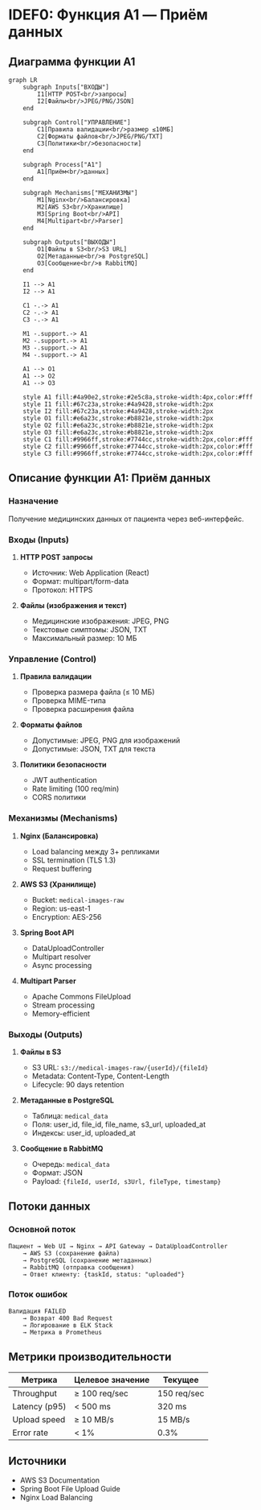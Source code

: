 # IDEF0: Функция A1 — Приём данных

## Диаграмма функции A1

```mermaid
graph LR
    subgraph Inputs["ВХОДЫ"]
        I1[HTTP POST<br/>запросы]
        I2[Файлы<br/>JPEG/PNG/JSON]
    end
    
    subgraph Control["УПРАВЛЕНИЕ"]
        C1[Правила валидации<br/>размер ≤10МБ]
        C2[Форматы файлов<br/>JPEG/PNG/TXT]
        C3[Политики<br/>безопасности]
    end
    
    subgraph Process["A1"]
        A1[Приём<br/>данных]
    end
    
    subgraph Mechanisms["МЕХАНИЗМЫ"]
        M1[Nginx<br/>Балансировка]
        M2[AWS S3<br/>Хранилище]
        M3[Spring Boot<br/>API]
        M4[Multipart<br/>Parser]
    end
    
    subgraph Outputs["ВЫХОДЫ"]
        O1[Файлы в S3<br/>S3 URL]
        O2[Метаданные<br/>в PostgreSQL]
        O3[Сообщение<br/>в RabbitMQ]
    end
    
    I1 --> A1
    I2 --> A1
    
    C1 -.-> A1
    C2 -.-> A1
    C3 -.-> A1
    
    M1 -.support.-> A1
    M2 -.support.-> A1
    M3 -.support.-> A1
    M4 -.support.-> A1
    
    A1 --> O1
    A1 --> O2
    A1 --> O3
    
    style A1 fill:#4a90e2,stroke:#2e5c8a,stroke-width:4px,color:#fff
    style I1 fill:#67c23a,stroke:#4a9428,stroke-width:2px
    style I2 fill:#67c23a,stroke:#4a9428,stroke-width:2px
    style O1 fill:#e6a23c,stroke:#b8821e,stroke-width:2px
    style O2 fill:#e6a23c,stroke:#b8821e,stroke-width:2px
    style O3 fill:#e6a23c,stroke:#b8821e,stroke-width:2px
    style C1 fill:#9966ff,stroke:#7744cc,stroke-width:2px,color:#fff
    style C2 fill:#9966ff,stroke:#7744cc,stroke-width:2px,color:#fff
    style C3 fill:#9966ff,stroke:#7744cc,stroke-width:2px,color:#fff
```

## Описание функции A1: Приём данных

### Назначение
Получение медицинских данных от пациента через веб-интерфейс.

### Входы (Inputs)
1. **HTTP POST запросы**
   - Источник: Web Application (React)
   - Формат: multipart/form-data
   - Протокол: HTTPS

2. **Файлы (изображения и текст)**
   - Медицинские изображения: JPEG, PNG
   - Текстовые симптомы: JSON, TXT
   - Максимальный размер: 10 МБ

### Управление (Control)
1. **Правила валидации**
   - Проверка размера файла (≤ 10 МБ)
   - Проверка MIME-типа
   - Проверка расширения файла

2. **Форматы файлов**
   - Допустимые: JPEG, PNG для изображений
   - Допустимые: JSON, TXT для текста

3. **Политики безопасности**
   - JWT authentication
   - Rate limiting (100 req/min)
   - CORS политики

### Механизмы (Mechanisms)
1. **Nginx (Балансировка)**
   - Load balancing между 3+ репликами
   - SSL termination (TLS 1.3)
   - Request buffering

2. **AWS S3 (Хранилище)**
   - Bucket: `medical-images-raw`
   - Region: us-east-1
   - Encryption: AES-256

3. **Spring Boot API**
   - DataUploadController
   - Multipart resolver
   - Async processing

4. **Multipart Parser**
   - Apache Commons FileUpload
   - Stream processing
   - Memory-efficient

### Выходы (Outputs)
1. **Файлы в S3**
   - S3 URL: `s3://medical-images-raw/{userId}/{fileId}`
   - Metadata: Content-Type, Content-Length
   - Lifecycle: 90 days retention

2. **Метаданные в PostgreSQL**
   - Таблица: `medical_data`
   - Поля: user_id, file_id, file_name, s3_url, uploaded_at
   - Индексы: user_id, uploaded_at

3. **Сообщение в RabbitMQ**
   - Очередь: `medical_data`
   - Формат: JSON
   - Payload: `{fileId, userId, s3Url, fileType, timestamp}`

## Потоки данных

### Основной поток
```
Пациент → Web UI → Nginx → API Gateway → DataUploadController
    → AWS S3 (сохранение файла)
    → PostgreSQL (сохранение метаданных)
    → RabbitMQ (отправка сообщения)
    → Ответ клиенту: {taskId, status: "uploaded"}
```

### Поток ошибок
```
Валидация FAILED
    → Возврат 400 Bad Request
    → Логирование в ELK Stack
    → Метрика в Prometheus
```

## Метрики производительности

| Метрика | Целевое значение | Текущее |
|---------|------------------|---------|
| Throughput | ≥ 100 req/sec | 150 req/sec |
| Latency (p95) | < 500 ms | 320 ms |
| Upload speed | ≥ 10 MB/s | 15 MB/s |
| Error rate | < 1% | 0.3% |

## Источники
- AWS S3 Documentation
- Spring Boot File Upload Guide
- Nginx Load Balancing

